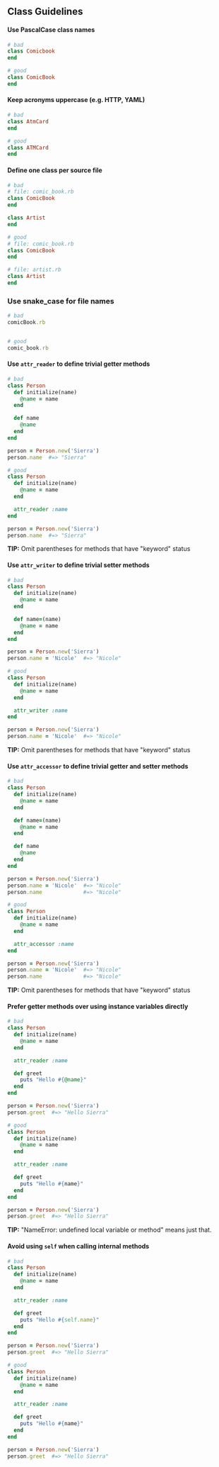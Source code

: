 ## Class Guidelines


#### Use PascalCase class names

```ruby
# bad
class Comicbook
end

# good
class ComicBook
end
```


#### Keep acronyms uppercase (e.g. HTTP, YAML)

```ruby
# bad
class AtmCard
end

# good
class ATMCard
end
```


#### Define one class per source file

```ruby
# bad
# file: comic_book.rb
class ComicBook
end

class Artist
end

# good
# file: comic_book.rb
class ComicBook
end

# file: artist.rb
class Artist
end
```


### Use snake_case for file names

```ruby
# bad
comicBook.rb


# good
comic_book.rb
```


#### Use `attr_reader` to define trivial getter methods

```ruby
# bad
class Person
  def initialize(name)
    @name = name
  end

  def name
    @name
  end
end

person = Person.new('Sierra')
person.name  #=> "Sierra"

# good
class Person
  def initialize(name)
    @name = name
  end

  attr_reader :name
end

person = Person.new('Sierra')
person.name  #=> "Sierra"
```

**TIP:** Omit parentheses for methods that have "keyword" status


#### Use `attr_writer` to define trivial setter methods

```ruby
# bad
class Person
  def initialize(name)
    @name = name
  end

  def name=(name)
    @name = name
  end
end

person = Person.new('Sierra')
person.name = 'Nicole'  #=> "Nicole"

# good
class Person
  def initialize(name)
    @name = name
  end

  attr_writer :name
end

person = Person.new('Sierra')
person.name = 'Nicole'  #=> "Nicole"
```

**TIP:** Omit parentheses for methods that have "keyword" status


#### Use `attr_accessor` to define trivial getter and setter methods

```ruby
# bad
class Person
  def initialize(name)
    @name = name
  end

  def name=(name)
    @name = name
  end

  def name
    @name
  end
end

person = Person.new('Sierra')
person.name = 'Nicole'  #=> "Nicole"
person.name             #=> "Nicole"

# good
class Person
  def initialize(name)
    @name = name
  end

  attr_accessor :name
end

person = Person.new('Sierra')
person.name = 'Nicole'  #=> "Nicole"
person.name             #=> "Nicole"
```

**TIP:** Omit parentheses for methods that have "keyword" status


#### Prefer getter methods over using instance variables directly

```ruby
# bad
class Person
  def initialize(name)
    @name = name
  end

  attr_reader :name

  def greet
    puts "Hello #{@name}"
  end
end

person = Person.new('Sierra')
person.greet  #=> "Hello Sierra"

# good
class Person
  def initialize(name)
    @name = name
  end

  attr_reader :name

  def greet
    puts "Hello #{name}"
  end
end

person = Person.new('Sierra')
person.greet  #=> "Hello Sierra"
```

**TIP:** "NameError: undefined local variable or method" means just that.


#### Avoid using `self` when calling internal methods

```ruby
# bad
class Person
  def initialize(name)
    @name = name
  end

  attr_reader :name

  def greet
    puts "Hello #{self.name}"
  end
end

person = Person.new('Sierra')
person.greet  #=> "Hello Sierra"

# good
class Person
  def initialize(name)
    @name = name
  end

  attr_reader :name

  def greet
    puts "Hello #{name}"
  end
end

person = Person.new('Sierra')
person.greet  #=> "Hello Sierra"
```
